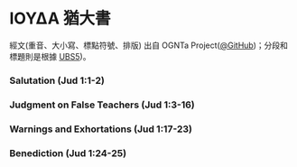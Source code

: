 # ΙΟΥΔΑ 猶大書


經文(重音、大小寫、標點符號、排版) 出自 OGNTa Project([@GitHub](https://github.com/Andley/OGNTa))；分段和標題則是根據 [UBS5](https://www.die-bibel.de/en/bible/UBS5/JUD.1))。



### Salutation (Jud 1:1-2)

### Judgment on False Teachers (Jud 1:3-16)

### Warnings and Exhortations (Jud 1:17-23)

### Benediction (Jud 1:24-25)
